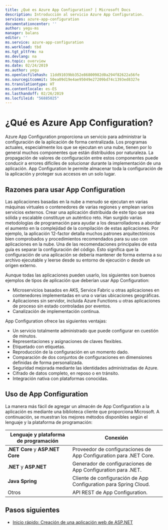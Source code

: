 ```yaml
---
title: ¿Qué es Azure App Configuration? | Microsoft Docs
description: Introducción al servicio Azure App Configuration.
services: azure-app-configuration
documentationcenter: ''
author: yegu-ms
manager: balans
editor: ''
ms.service: azure-app-configuration
ms.workload: tbd
ms.tgt_pltfrm: na
ms.devlang: na
ms.topic: overview
ms.date: 02/24/2019
ms.author: yegu
ms.openlocfilehash: 11dd91039bb352e86800982d0a294f82622a56fe
ms.sourcegitcommit: 50ea09d19e4ae95049e27209bd74c1393ed8327e
ms.translationtype: HT
ms.contentlocale: es-ES
ms.lasthandoff: 02/26/2019
ms.locfileid: "56885025"
---
```

# <a name="what-is-azure-app-configuration"></a>¿Qué es Azure App Configuration?

Azure App Configuration proporciona un servicio para administrar la configuración de la aplicación de forma centralizada. Los programas actuales, especialmente los que se ejecutan en una nube, tienen por lo general muchos componentes que están distribuidos por naturaleza. La propagación de valores de configuración entre estos componentes puede conducir a errores difíciles de solucionar durante la implementación de una aplicación. App Configuration le permite almacenar toda la configuración de la aplicación y proteger sus accesos en un solo lugar.

## <a name="why-use-app-configuration"></a>Razones para usar App Configuration

Las aplicaciones basadas en la nube a menudo se ejecutan en varias máquinas virtuales o contenedores de varias regiones y emplean varios servicios externos. Crear una aplicación distribuida de este tipo que sea sólida y escalable constituye un auténtico reto. Han surgido varias metodologías de programación para ayudar a los desarrolladores a abordar el aumento en la complejidad de la compilación de estas aplicaciones. Por ejemplo, la aplicación 12-factor detalla muchos patrones arquitectónicos bien comprobados y procedimientos recomendados para su uso con aplicaciones en la nube. Una de las recomendaciones principales de esta guía es separar la configuración del código. Esto significa que la configuración de una aplicación se debería mantener de forma externa a su archivo ejecutable y leerse desde su entorno de ejecución o desde un origen externo.

Aunque todas las aplicaciones pueden usarlo, los siguientes son buenos ejemplos de tipos de aplicación que deberían usar App Configuration:

* Microservicios basados en AKS, Service Fabric u otras aplicaciones en contenedores implementadas en una o varias ubicaciones geográficas.
* Aplicaciones sin servidor, incluida Azure Functions u otras aplicaciones de proceso sin estado controladas por eventos.
* Canalización de implementación continua.

App Configuration ofrece las siguientes ventajas:

* Un servicio totalmente administrado que puede configurar en cuestión de minutos.
* Representaciones y asignaciones de claves flexibles.
* Etiquetado con etiquetas.
* Reproducción de la configuración en un momento dado.
* Comparación de dos conjuntos de configuraciones en dimensiones definidas de forma personalizada.
* Seguridad mejorada mediante las identidades administradas de Azure.
* Cifrado de datos completo, en reposo o en tránsito.
* Integración nativa con plataformas conocidas.

## <a name="how-to-use-app-configuration"></a>Uso de App Configuration

La manera más fácil de agregar un almacén de App Configuration a la aplicación es mediante una biblioteca cliente que proporciona Microsoft. A continuación, se muestran los mejores métodos disponibles según el lenguaje y la plataforma de programación:

| Lenguaje y plataforma de programación | Conexión |
|---|---|
| **.NET Core** y **ASP.NET Core** | Proveedor de configuraciones de App Configuration para .NET Core. |
| **.NET** y **ASP.NET** | Generador de configuraciones de App Configuration para .NET. |
| **Java Spring** | Cliente de configuración de App Configuration para Spring Cloud. |
| Otros | API REST de App Configuration. |

## <a name="next-steps"></a>Pasos siguientes

* [Inicio rápido: Creación de una aplicación web de ASP.NET](quickstart-aspnet-core-app.md)  
